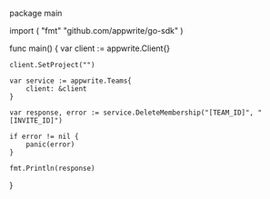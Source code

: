 package main

import (
    "fmt"
    "github.com/appwrite/go-sdk"
)

func main() {
    var client := appwrite.Client{}

    client.SetProject("")

    var service := appwrite.Teams{
        client: &client
    }

    var response, error := service.DeleteMembership("[TEAM_ID]", "[INVITE_ID]")

    if error != nil {
        panic(error)
    }

    fmt.Println(response)
}